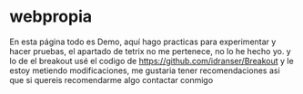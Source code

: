 # webpropia
En esta página todo es Demo, aquí hago practicas para experimentar y hacer pruebas, el apartado de tetrix no me pertenece, no lo he hecho yo. y lo de el breakout usé el codigo de https://github.com/idranser/Breakout y le estoy metiendo modificaciones, me gustaria tener recomendaciones asi que si quereis recomendarme algo contactar conmigo